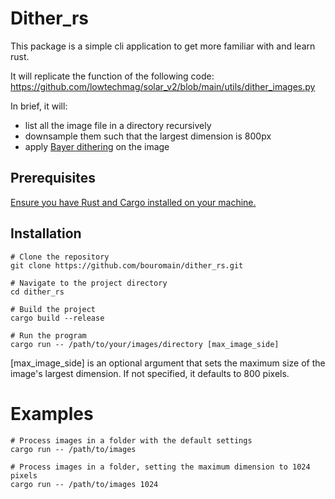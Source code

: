 # Dither_rs

This package is a simple cli application to get more familiar with and learn rust.

It will replicate the function of the following code: 
https://github.com/lowtechmag/solar_v2/blob/main/utils/dither_images.py

In brief, it will:
- list all the image file in a directory recursively 
- downsample them such that the largest dimension is 800px
- apply [Bayer dithering](https://en.wikipedia.org/wiki/Dither) on the image

## Prerequisites
[Ensure you have Rust and Cargo installed on your machine.](https://rustup.rs/)

## Installation

```
# Clone the repository
git clone https://github.com/bouromain/dither_rs.git

# Navigate to the project directory
cd dither_rs

# Build the project
cargo build --release

# Run the program
cargo run -- /path/to/your/images/directory [max_image_side]
```

[max_image_side] is an optional argument that sets the maximum size of the image's largest dimension. If not specified, it defaults to 800 pixels.

# Examples

```
# Process images in a folder with the default settings
cargo run -- /path/to/images

# Process images in a folder, setting the maximum dimension to 1024 pixels
cargo run -- /path/to/images 1024
```
